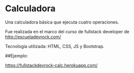 # Calculadora

Una calculadora básica que ejecuta cuatro operaciones.

Fue realizada en el marco del curso de fullstack developer de http://escueladevrock.com/

Tecnología utilizada: HTML, CSS, JS y Bootstrap.

##Ejemplo:

https://fullstackdevrock-calc.herokuapp.com/

